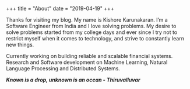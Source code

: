 +++
title = "About"
date = "2019-04-19"
+++

Thanks for visiting my blog. My name is Kishore Karunakaran. I’m a Software Engineer from India and I love solving problems. My desire to solve problems started from my college days and ever since I try not to restrict myself when it comes to technology, and strive to constantly learn new things.

Currently working on building reliable and scalable financial systems. Research and Software development on Machine Learning, Natural Language Processing and Distributed Systems.

***Known is a drop, unknown is an ocean - Thiruvalluvar***